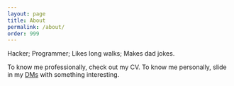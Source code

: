 ```yaml
---
layout: page
title: About
permalink: /about/
order: 999
---
```


Hacker; Programmer; Likes long walks; Makes dad jokes.

To know me professionally, check out my CV.
To know me personally, slide in my [DMs](https://instagram.com/s0md3v) with something interesting.